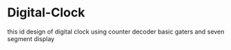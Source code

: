 # Digital-Clock
this id design of digital clock using counter decoder basic gaters and seven segment display
